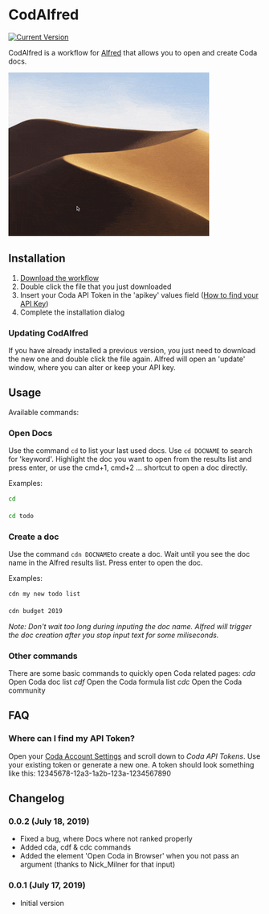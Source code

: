 # CodAlfred

[![Current Version](https://img.shields.io/github/release/danielstieber/codalfred.svg?style=flat-square)](https://github.com/danielstieber/codalfred/releases)

CodAlfred is a workflow for [Alfred](https://www.alfredapp.com/) that 
allows you to open and create Coda docs.

![Demo](demo.gif)

## Installation
1. [Download the workflow](https://github.com/danielstieber/codalfred/releases/download/v0.0.1/CodAlfred.alfredworkflow)
2. Double click the file that you just downloaded
3. Insert your Coda API Token in the 'apikey' values field ([How to find your API Key](#faq))
4. Complete the installation dialog

### Updating CodAlfred
If you have already installed a previous version, you just need to download the new one and double click the file again. Alfred will open an 'update' window, where you can alter or keep your API key.

## Usage
Available commands:
### Open Docs
Use the command `cd` to list your last used docs. Use `cd DOCNAME` to search for 'keyword'. Highlight the doc you want to open from the results list and press enter, or use the cmd+1, cmd+2 ... shortcut to open a doc directly.

Examples:
```bash
cd 

cd todo
```

### Create a doc
Use the command `cdn DOCNAME`to create a doc. Wait until you see the doc name in the Alfred results list. Press enter to open the doc.

Examples:
```bash
cdn my new todo list 

cdn budget 2019
```
_Note: Don't wait too long during inputing the doc name. Alfred will trigger the doc creation after you stop input text for some miliseconds._

### Other commands
There are some basic commands to quickly open Coda related pages:
*cda* Open Coda doc list
*cdf* Open the Coda formula list
*cdc* Open the Coda community

## FAQ
### Where can I find my API Token?
Open your [Coda Account Settings](https://coda.io/account) and scroll down to *Coda API Tokens*. Use your existing token or generate a new one. A token should look something like this: 12345678-12a3-1a2b-123a-1234567890

## Changelog
### 0.0.2 (July 18, 2019)
* Fixed a bug, where Docs where not ranked properly
* Added cda, cdf & cdc commands
* Added the element 'Open Coda in Browser' when you not pass an argument (thanks to Nick_Milner for that input)

### 0.0.1 (July 17, 2019)
* Initial version